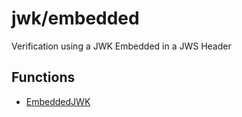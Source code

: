 # jwk/embedded

Verification using a JWK Embedded in a JWS Header

## Functions

- [EmbeddedJWK](functions/EmbeddedJWK.md)
